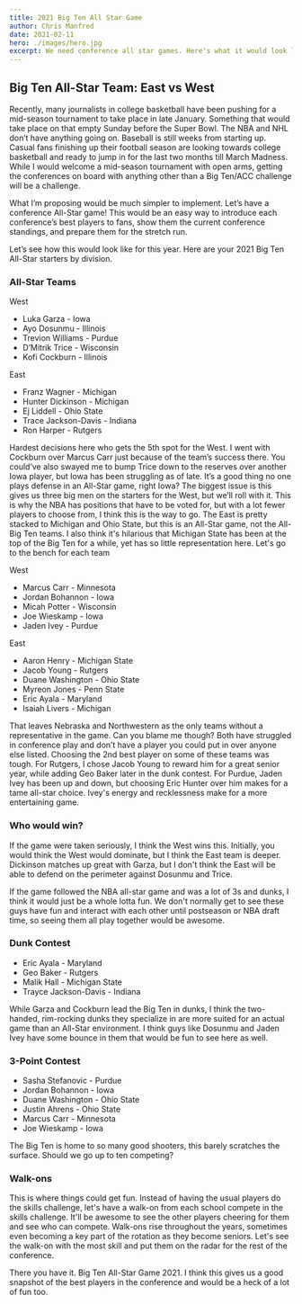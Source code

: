 ```yaml
---
title: 2021 Big Ten All Star Game
author: Chris Manfred
date: 2021-02-11
hero: ./images/hero.jpg
excerpt: We need conference all star games. Here's what it would look like for the Big Ten in 2021.
---
```


## Big Ten All-Star Team: East vs West

Recently, many journalists in college basketball have been pushing for a mid-season tournament to take place in late January. Something that would take place on that empty Sunday before the Super Bowl. The NBA and NHL don’t have anything going on. Baseball is still weeks from starting up. Casual fans finishing up their football season are looking towards college basketball and ready to jump in for the last two months till March Madness. While I would welcome a mid-season tournament with open arms, getting the conferences on board with anything other than a Big Ten/ACC challenge will be a challenge.

What I’m proposing would be much simpler to implement. Let’s have a conference All-Star game! This would be an easy way to introduce each conference’s best players to fans, show them the current conference standings, and prepare them for the stretch run.

Let’s see how this would look like for this year. Here are your 2021 Big Ten All-Star starters by division.

### All-Star Teams

West
- Luka Garza - Iowa
- Ayo Dosunmu - Illinois
- Trevion Williams - Purdue
- D’Mitrik Trice - Wisconsin
- Kofi Cockburn - Illinois

East
- Franz Wagner - Michigan
- Hunter Dickinson - Michigan
- Ej Liddell - Ohio State
- Trace Jackson-Davis - Indiana
- Ron Harper - Rutgers

Hardest decisions here who gets the 5th spot for the West. I went with Cockburn over Marcus Carr just because of the team’s success there. You could’ve also swayed me to bump Trice down to the reserves over another Iowa player, but Iowa has been struggling as of late. It’s a good thing no one plays defense in an All-Star game, right Iowa? The biggest issue is this gives us three big men on the starters for the West, but we’ll roll with it. This is why the NBA has positions that have to be voted for, but with a lot fewer players to choose from, I think this is the way to go. The East is pretty stacked to Michigan and Ohio State, but this is an All-Star game, not the All-Big Ten teams. I also think it's hilarious that Michigan State has been at the top of the Big Ten for a while, yet has so little representation here.
Let's go to the bench for each team

West
- Marcus Carr - Minnesota
- Jordan Bohannon - Iowa
- Micah Potter - Wisconsin
- Joe Wieskamp - Iowa
- Jaden Ivey - Purdue

East
- Aaron Henry - Michigan State
- Jacob Young - Rutgers
- Duane Washington - Ohio State
- Myreon Jones - Penn State
- Eric Ayala - Maryland
- Isaiah Livers - Michigan

That leaves Nebraska and Northwestern as the only teams without a representative in the game. Can you blame me though? Both have struggled in conference play and don’t have a player you could put in over anyone else listed.
Choosing the 2nd best player on some of these teams was tough. For Rutgers, I chose Jacob Young to reward him for a great senior year, while adding Geo Baker later in the dunk contest. For Purdue, Jaden Ivey has been up and down, but choosing Eric Hunter over him makes for a tame all-star choice. Ivey's energy and recklessness make for a more entertaining game.

### Who would win?

If the game were taken seriously, I think the West wins this. Initially, you would think the West would dominate, but I think the East team is deeper. Dickinson matches up great with Garza, but I don't think the East will be able to defend on the perimeter against Dosunmu and Trice.

If the game followed the NBA all-star game and was a lot of 3s and dunks, I think it would just be a whole lotta fun. We don't normally get to see these guys have fun and interact with each other until postseason or NBA draft time, so seeing them all play together would be awesome.

###  Dunk Contest

- Eric Ayala - Maryland
- Geo Baker - Rutgers
- Malik Hall - Michigan State
- Trayce Jackson-Davis - Indiana

While Garza and Cockburn lead the Big Ten in dunks, I think the two-handed, rim-rocking dunks they specialize in are more suited for an actual game than an All-Star environment. I think guys like Dosunmu and Jaden Ivey have some bounce in them that would be fun to see here as well.

### 3-Point Contest

- Sasha Stefanovic - Purdue
- Jordan Bohannon - Iowa
- Duane Washington - Ohio State
- Justin Ahrens - Ohio State
- Marcus Carr - Minnesota
- Joe Wieskamp - Iowa

The Big Ten is home to so many good shooters, this barely scratches the surface. Should we go up to ten competing?

### Walk-ons

This is where things could get fun. Instead of having the usual players do the skills challenge, let's have a walk-on from each school compete in the skills challenge. It'll be awesome to see the other players cheering for them and see who can compete. Walk-ons rise throughout the years, sometimes even becoming a key part of the rotation as they become seniors. Let's see the walk-on with the most skill and put them on the radar for the rest of the conference.

There you have it. Big Ten All-Star Game 2021. I think this gives us a good snapshot of the best players in the conference and would be a heck of a lot of fun too.
